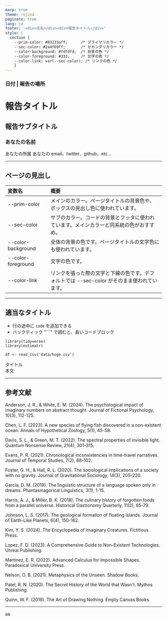 ```yaml
---
marp: true
theme: rojina
paginate: true
lang: ja
footer: '<div>氏名</div><div>報告タイトル</div>'
style: |
  section {  
    --prim-color: #03233aff;      /* プライマリカラー */
    --sec-color: #2a4f69ff;       /* セカンダリカラー */
    --color-background: #fdfdfd;  /* 背景の色 */
    --color-foreground: #333;     /* 文字の色 */
    --color-link: var(--sec-color); /* リンクの色 */
    }
---
```

<!--
_class: title-page
_paginate: false
_footer: ''
-->

### 日付 | 報告の場所
# 報告タイトル
## 報告サブタイトル


<div class="author-block" markdown="1">

### あなたの名前
あなたの所属
あなたの email、twitter、github、etc...

</div>

---
<!--
_header: '**太字にすると濃くなって**、それ以外はちょっと薄いよ'
-->
## ページの見出し

| 変数名 | 概要 |
| :--- | :--- |
| --prim-color | メインのカラー。ページタイトルの背景色や、 ボックスの見出し色に使われています。|
| --sec-color | サブのカラー。コードの背景とフッタに使われています。メインカラーと同系統の色がおすすめ。 |
| --color-background | 全体の背景の色です。ページタイトルの文字色にも使われています。 |
| --color-foreground | 文字の色です。 |
| --color-link | リンクを張った際の文字と下線の色です。デフォルトでは --sec-color がそのまま使われています。 |


---
<!--
_header: '**太字にすると濃くなって**、それ以外はちょっと薄いよ'
-->

## 適当なタイトル
- 行の途中に `code` を追加できる
- バックティック "```" で囲むと、長いコードブロック

```
library(tidyverse)
library(estimatr)

df <- read_csv('data/hoge.csv')
```

  <div class="block">
    <div class="block-title">タイトル</div>
    <div class="block-content">本文</div>
  </div>

---
<!--
_header: 'ヘッダも書けるよ'
-->

## 参考文献


Anderson, J. R., & White, E. M. (2024). The psychological impact of imaginary numbers on abstract thought. Journal of Fictional Psychology, 10(3), 112-125.

Chen, L. F. (2023). A new species of flying fish discovered in a non-existent ocean. Annals of Hypothetical Zoology, 5(1), 45-58.

Davis, S. L., & Green, M. T. (2022). The spectral properties of invisible light. Quantum Nonsense Review, 21(4), 301-315.

Evans, P. R. (2021). Chronological inconsistencies in time-travel narratives. Journal of Temporal Studies, 7(2), 88-102.

Foster, G. H., & Hall, R. L. (2020). The sociological implications of a society with no gravity. Journal of Gravitational Sociology, 14(3), 205-220.

Garcia, D. M. (2019). The linguistic structure of a language spoken only in dreams. Phantasmagorical Linguistics, 3(1), 1-15.

Harris, A. J., & Miller, B. K. (2018). The culinary history of forgotten foods from a parallel universe. Historical Gastronomy Quarterly, 11(2), 65-79.

Johnson, L. S. (2017). The geological formation of floating islands. Journal of Earth-Like Planets, 6(4), 150-162.

Kim, Y. S. (2024). The Encyclopedia of Imaginary Creatures. Fictitious Press.

Lopez, F. D. (2023). A Comprehensive Guide to Non-Existent Technologies. Unreal Publishing.

Martinez, E. R. (2022). Advanced Calculus for Impossible Shapes. Paradoxical University Press.

Nelson, O. B. (2021). Metaphysics of the Unseen. Shadow Books.

Patel, R. N. (2020). The Secret History of the World that Wasn't. Mythos Publishing.

Quinn, W. F. (2019). The Art of Drawing Nothing. Empty Canvas Books.


---

<div class="ref">
<p>aa</p>
</div>